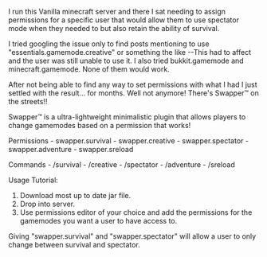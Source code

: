 
I run this Vanilla minecraft server and there I sat needing to assign permissions for a specific user that would allow them to use spectator mode when they needed to but also retain the ability of survival.

I tried googling the issue only to find posts mentioning to use "essentials.gamemode.creative" or something the like --This had to affect and the user was still unable to use it. I also tried bukkit.gamemode and minecraft.gamemode. None of them would work.

After not being able to find any way to set permissions with what I had I just settled with the result... for months. Well not anymore! There's Swapper™ on the streets!!

Swapper™ is a ultra-lightweight minimalistic plugin that allows players to change gamemodes based on a permission that works!


Permissions
    - swapper.survival
    - swapper.creative
    - swapper.spectator
    - swapper.adventure
    - swapper.sreload


Commands
    - /survival
    - /creative
    - /spectator
    - /adventure
    - /sreload
    

Usage Tutorial:

1. Download most up to date jar file.
2. Drop into server.
3. Use permissions editor of your choice and add the permissions for the gamemodes you want a user to have access to.

Giving "swapper.survival" and "swapper.spectator" will allow a user to only change between survival and spectator.
